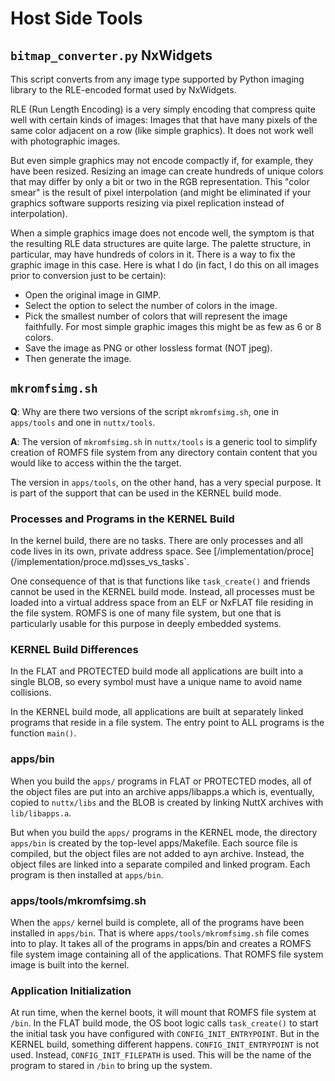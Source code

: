 # Host Side Tools

## `bitmap_converter.py` NxWidgets

This script converts from any image type supported by Python imaging
library to the RLE-encoded format used by NxWidgets.

RLE (Run Length Encoding) is a very simply encoding that compress quite
well with certain kinds of images: Images that that have many pixels of
the same color adjacent on a row (like simple graphics). It does not
work well with photographic images.

But even simple graphics may not encode compactly if, for example, they
have been resized. Resizing an image can create hundreds of unique
colors that may differ by only a bit or two in the RGB representation.
This "color smear" is the result of pixel interpolation (and might be
eliminated if your graphics software supports resizing via pixel
replication instead of interpolation).

When a simple graphics image does not encode well, the symptom is that
the resulting RLE data structures are quite large. The palette
structure, in particular, may have hundreds of colors in it. There is a
way to fix the graphic image in this case. Here is what I do (in fact, I
do this on all images prior to conversion just to be certain):

  - Open the original image in GIMP.
  - Select the option to select the number of colors in the image.
  - Pick the smallest number of colors that will represent the image
    faithfully. For most simple graphic images this might be as few as 6
    or 8 colors.
  - Save the image as PNG or other lossless format (NOT jpeg).
  - Then generate the image.

## `mkromfsimg.sh`

**Q**: Why are there two versions of the script `mkromfsimg.sh`, one in
`apps/tools` and one in `nuttx/tools`.

**A**: The version of `mkromfsimg.sh` in `nuttx/tools` is a generic tool
to simplify creation of ROMFS file system from any directory contain
content that you would like to access within the the target.

The version in `apps/tools`, on the other hand, has a very special
purpose. It is part of the support that can be used in the KERNEL build
mode.

### Processes and Programs in the KERNEL Build

In the kernel build, there are no tasks. There are only processes and
all code lives in its own, private address space. See
\[<span class="title-ref">/implementation/proce\](</span>/implementation/proce.md)sses\_vs\_tasks\`.

One consequence of that is that functions like `task_create()` and
friends cannot be used in the KERNEL build mode. Instead, all processes
must be loaded into a virtual address space from an ELF or NxFLAT file
residing in the file system. ROMFS is one of many file system, but one
that is particularly usable for this purpose in deeply embedded systems.

### KERNEL Build Differences

In the FLAT and PROTECTED build mode all applications are built into a
single BLOB, so every symbol must have a unique name to avoid name
collisions.

In the KERNEL build mode, all applications are built at separately
linked programs that reside in a file system. The entry point to ALL
programs is the function `main()`.

### apps/bin

When you build the `apps/` programs in FLAT or PROTECTED modes, all of
the object files are put into an archive apps/libapps.a which is,
eventually, copied to `nuttx/libs` and the BLOB is created by linking
NuttX archives with `lib/libapps.a`.

But when you build the `apps/` programs in the KERNEL mode, the
directory `apps/bin` is created by the top-level apps/Makefile. Each
source file is compiled, but the object files are not added to ayn
archive. Instead, the object files are linked into a separate compiled
and linked program. Each program is then installed at `apps/bin`.

### apps/tools/mkromfsimg.sh

When the `apps/` kernel build is complete, all of the programs have been
installed in `apps/bin`. That is where `apps/tools/mkromfsimg.sh` file
comes into to play. It takes all of the programs in apps/bin and creates
a ROMFS file system image containing all of the applications. That ROMFS
file system image is built into the kernel.

### Application Initialization

At run time, when the kernel boots, it will mount that ROMFS file system
at `/bin`. In the FLAT build mode, the OS boot logic calls
`task_create()` to start the initial task you have configured with
`CONFIG_INIT_ENTRYPOINT`. But in the KERNEL build, something different
happens. `CONFIG_INIT_ENTRYPOINT` is not used. Instead,
`CONFIG_INIT_FILEPATH` is used. This will be the name of the program to
stared in `/bin` to bring up the system.
